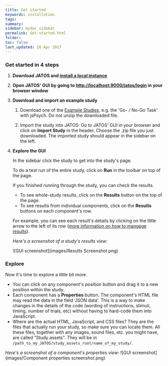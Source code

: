 ```yaml
---
title: Get started
keywords: installation
tags:
summary:
sidebar: mydoc_sidebar
permalink: Get-started.html
folder:
toc: false
last_updated: 28 Apr 2017
---
```


### Get started in 4 steps

1. **Download JATOS and [install a local instance](Installation.html)**

1. **Open JATOS' GUI by going to [http://localhost:9000/jatos/login](http://localhost:9000/jatos/login) in your browser window**

1. **Download and import an example study**

   1. Download one of the [Example Studies](http://www.jatos.org/Example-Studies.html), e.g. the 'Go- / No-Go Task' with jsPsych. Do not unzip the downloaded file. 

   1. Import the study into JATOS: Go to JATOS' GUI in your browser and click on **Import Study** in the header. Choose the .zip file you just downloaded. The imported study should appear in the sidebar on the left.

1. **Explore the GUI**

   In the sidebar click the study to get into the study's page. 

   To do a test run of the entire study, click on **Run** in the toolbar on top of the page.

   If you finished running through the study, you can check the results.
   
   * To see whole-study results, click on the **Results** button on the top of the page.
   * To see results from individual components, click on the **Results** buttons on each component's row.

   For example, you can see each result's details by clicking on the little arrow to the left of its row ([more information on how to mangage results](Manage-results.html)).

   _Here's a screenshot of a study's results view:_

   ![GUI screenshot](images/Results Screenshot.png)

### Explore

Now it's time to explore a little bit more.

* You can click on any component's position button and drag it to a new position within the study. 
* Each component has a **Properties** button. The component's HTML file may read the data in the field 'JSON data'. This is a way to make changes in the details of the code (wording of instructions, stimuli, timing, number of trials, etc) without having to hard-code them into JavaScript. 
* Where are the actual HTML, JavaScript, and CSS files? They are the files that actually run your study, so make sure you can locate them. All these files, together with any images, sound files, etc. you might have, are called "Study assets". They will be in `/path_to_my_JATOS/study_assets_root/name_of_my_study/`.

_Here's a screenshot of a component's properties view:_
![GUI screenshot](images/Component properties screenshot.png)
